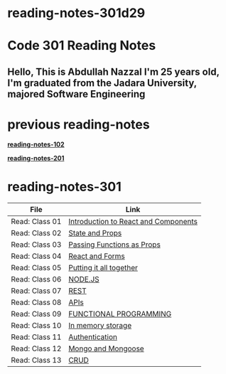 # reading-notes-301d29

# Code 301 Reading Notes

## Hello, This is Abdullah Nazzal I'm 25 years old, I'm graduated from the Jadara University, majored Software Engineering 


# previous reading-notes
**[reading-notes-102](https://abdullahnazzal.github.io/reading-notes/)**

**[reading-notes-201](https://abdullahnazzal.github.io/reading-notes-201/)**


# reading-notes-301

| File      | Link |
| ----------- | ----------- |
| Read: Class 01  | [Introduction to React and Components](class-01.md)|
| Read: Class 02  | [State and Props](class-02.md)|
| Read: Class 03  | [Passing Functions as Props](class-03.md)|
| Read: Class 04  | [React and Forms](class-04.md)|
| Read: Class 05  | [Putting it all together](class-05.md)|
| Read: Class 06  | [NODE.JS](class-06.md)|
| Read: Class 07  | [REST](class-07.md)|
| Read: Class 08  | [APIs](class-08.md)|
| Read: Class 09  | [FUNCTIONAL PROGRAMMING](class-09.md)|
| Read: Class 10  | [In memory storage](class-10.md)|
| Read: Class 11  | [Authentication](class-11.md)|
| Read: Class 12  | [Mongo and Mongoose](class-12.md)|
| Read: Class 13  | [CRUD](class-13.md)|
